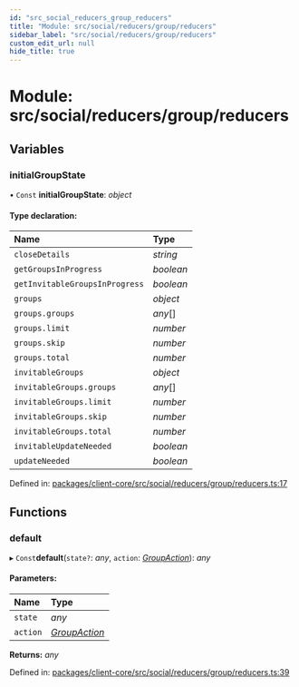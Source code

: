 ```yaml
---
id: "src_social_reducers_group_reducers"
title: "Module: src/social/reducers/group/reducers"
sidebar_label: "src/social/reducers/group/reducers"
custom_edit_url: null
hide_title: true
---
```


# Module: src/social/reducers/group/reducers

## Variables

### initialGroupState

• `Const` **initialGroupState**: *object*

#### Type declaration:

Name | Type |
:------ | :------ |
`closeDetails` | *string* |
`getGroupsInProgress` | *boolean* |
`getInvitableGroupsInProgress` | *boolean* |
`groups` | *object* |
`groups.groups` | *any*[] |
`groups.limit` | *number* |
`groups.skip` | *number* |
`groups.total` | *number* |
`invitableGroups` | *object* |
`invitableGroups.groups` | *any*[] |
`invitableGroups.limit` | *number* |
`invitableGroups.skip` | *number* |
`invitableGroups.total` | *number* |
`invitableUpdateNeeded` | *boolean* |
`updateNeeded` | *boolean* |

Defined in: [packages/client-core/src/social/reducers/group/reducers.ts:17](https://github.com/xr3ngine/xr3ngine/blob/77d12cea0/packages/client-core/src/social/reducers/group/reducers.ts#L17)

## Functions

### default

▸ `Const`**default**(`state?`: *any*, `action`: [*GroupAction*](src_social_reducers_group_actions.md#groupaction)): *any*

#### Parameters:

Name | Type |
:------ | :------ |
`state` | *any* |
`action` | [*GroupAction*](src_social_reducers_group_actions.md#groupaction) |

**Returns:** *any*

Defined in: [packages/client-core/src/social/reducers/group/reducers.ts:39](https://github.com/xr3ngine/xr3ngine/blob/77d12cea0/packages/client-core/src/social/reducers/group/reducers.ts#L39)
